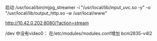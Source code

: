 启动
/usr/local/bin/mjpg_streamer -i "/usr/local/lib/input_uvc.so -y" -o "/usr/local/lib/output_http.so -w /usr/local/www" 




http://10.42.0.202:8080/?action=stream



/dev 中没有video0：
在/etc/modules/modules.conf增加
bcm2835-v4l2
